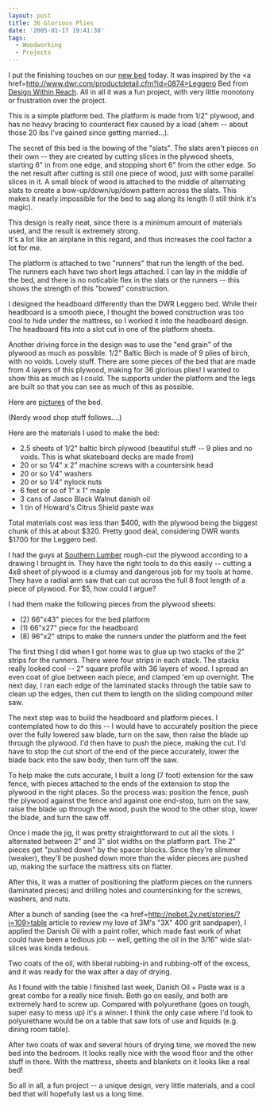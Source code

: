 ```yaml
---
layout: post
title: 36 Glorious Plies
date: '2005-01-17 19:41:38'
tags:
  - Woodworking
  - Projects
---
```


I put the finishing touches on our
<a href=/pictures/20050117-bed/>new bed</a>
today. It was inspired by the <a
href=http://www.dwr.com/productdetail.cfm?id=0874>Leggero Bed</a>
from <a href=http://www.dwr.com/>Design Within Reach</a>. All in
all it was a fun project, with very little monotony or frustration
over the project.

This is a simple platform bed. The platform
is made from 1/2" plywood, and has no heavy bracing to counteract flex
caused by a load (ahem -- about those 20 lbs I've gained since
getting married...).

The secret of this bed is the bowing of the
"slats". The slats aren't pieces on their own -- they are created
by cutting slices in the plywood sheets, starting 6" in from one
edge, and stopping short 6" from the other edge. So the net
result after cutting is still one piece of wood, just with some
parallel slices in it. A small block of wood is attached to the
middle of alternating slats to create a bow-up/down/up/down
pattern across the slats. This makes it nearly impossible for the
bed to sag along its length (I still think it's magic).

This design is really neat, since there is a minimum amount of
materials used, and the result is extremely strong.  
It's a lot like an airplane in this regard, and thus increases the
cool factor a lot for me.

The platform is attached to two "runners" that run the length of
the bed. The runners each have two short legs attached. I can
lay in the middle of the bed, and there is no noticable flex in
the slats or the runners -- this shows the strength of this
"bowed" construction.

I designed the headboard differently than the DWR Leggero bed.
While their headboard is a smooth piece, I thought the bowed
construction was too cool to hide under the mattress, so I worked
it into the headboard design. The headboard fits into a slot cut
in one of the platform sheets.

Another driving force in the design was to use the "end grain" of
the plywood as much as possible. 1/2" Baltic Birch is made of 9
plies of birch, with no voids. Lovely stuff. There are some
pieces of the bed that are made from 4 layers of this plywood,
making for 36 glorious plies! I wanted to show this as much as I
could. The supports under the platform and the legs are built so
that you can see as much of this as possible.

Here are <a href=/pictures/20050117-bed/>pictures</a> of the bed.

(Nerdy wood shop stuff follows....)

Here are the materials I used to make the bed:

<ul>
<li>2.5 sheets of 1/2" baltic birch plywood (beautiful stuff -- 9
plies and no voids.  This is what skateboard decks are made from)
<li>20 or so 1/4" x 2" machine screws with a countersink head
<li>20 or so 1/4" washers
<li>20 or so 1/4" nylock nuts
<li>6 feet or so of 1" x 1" maple
<li>3 cans of Jasco Black Walnut danish oil
<li>1 tin of Howard's Citrus Shield paste wax
</ul>

Total materials cost was less than $400, with the plywood being
the biggest chunk of this at about $320. Pretty good deal,
considering DWR wants $1700 for the Leggero bed.

I had the guys at <a href=http://www.southernlumber.com>Southern
Lumber</a> rough-cut the plywood according to a drawing I brought
in. They have the right tools to do this easily -- cutting a 4x8
sheet of plywood is a clumsy and dangerous job for my tools at
home. They have a radial arm saw that can cut across the full 8
foot length of a piece of plywood. For $5, how could I argue?

I had them make the following pieces from the plywood sheets:

<ul>
<li>(2) 66"x43" pieces for the bed platform
<li>(1) 66"x27" piece for the headboard
<li>(8) 96"x2" strips to make the runners under the platform and
the feet
</ul>

The first thing I did when I got home was to glue up two stacks of
the 2" strips for the runners. There were four strips in each stack.
The stacks really looked cool -- 2" square profile with 36 layers
of wood. I spread an even coat of glue between each piece, and
clamped 'em up overnight. The next day, I ran each edge of the
laminated stacks through the table saw to clean up the edges, then
cut them to length on the sliding compound miter saw.

The next step was to build the headboard and platform pieces. I
contemplated how to do this -- I would have to accurately position
the piece over the fully lowered saw blade, turn on the saw, then
raise the blade up through the plywood. I'd then have to push the
piece, making the cut. I'd have to stop the cut short of the end
of the piece accurately, lower the blade back into the saw body,
then turn off the saw.

To help make the cuts accurate, I built a
long (7 foot) extension for the saw fence, with pieces attached to
the ends of the extension to stop the plywood in the right places.
So the process was: position the fence, push the plywood against the
fence and against one end-stop, turn on the saw, raise the blade
up through the wood, push the wood to the other stop, lower the
blade, and turn the saw off.

Once I made the jig, it was pretty straightforward to cut all the
slots. I alternated between 2" and 3" slot widths on the platform
part. The 2" pieces get "pushed down" by the spacer blocks.
Since they're slimmer (weaker), they'll be pushed down more than
the wider pieces are pushed up, making the surface the mattress
sits on flatter.

After this, it was a matter of positioning the platform pieces on
the runners (laminated pieces) and drilling holes and
countersinking for the screws, washers, and nuts.

After a bunch of sanding (see the <a
href=http://nobot.2y.net/stories/?i=109>table article</a> to review my love
of 3M's "3X" 400 grit sandpaper), I applied the Danish Oil with a
paint roller, which made fast work of what could have been a
tedious job -- well, getting the oil in the 3/16" wide slat-slices
was kinda tedious.

Two coats of the oil, with liberal rubbing-in and rubbing-off of
the excess, and it was ready for the wax after a day of drying.

As I found with the table I finished last week, Danish Oil + Paste
wax is a great combo for a really nice finish. Both go on easily,
and both are extremely hard to screw up. Compared with
polyurethane (goes on tough, super easy to mess up) it's a winner.
I think the only case where I'd look to polyurethane would be on a
table that saw lots of use and liquids (e.g. dining room table).

After two coats of wax and several hours of drying time, we moved
the new bed into the bedroom. It looks really nice with the wood
floor and the other stuff in there. With the mattress, sheets and
blankets on it looks like a real bed!

So all in all, a fun project -- a unique design, very little
materials, and a cool bed that will hopefully last us a long time.
